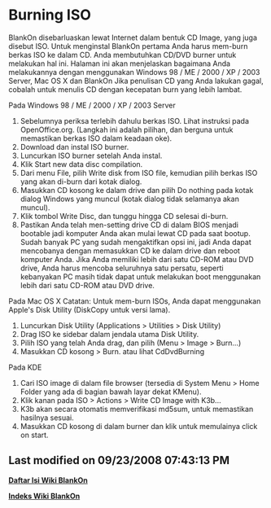 # Burning ISO

BlankOn disebarluaskan lewat Internet dalam bentuk CD Image, yang juga disebut ISO. Untuk menginstal BlankOn pertama Anda harus mem-burn berkas ISO ke dalam
CD. Anda membutuhkan CD/DVD burner untuk melakukan hal ini. Halaman ini akan menjelaskan bagaimana Anda melakukannya dengan menggunakan Windows 98 / ME /
2000 / XP / 2003 Server, Mac OS X dan BlankOn Jika penulisan CD yang Anda lakukan gagal, cobalah untuk menulis CD dengan kecepatan burn yang lebih
lambat.

Pada Windows 98 / ME / 2000 / XP / 2003 Server
   1. Sebelumnya periksa terlebih dahulu berkas ISO. Lihat instruksi pada OpenOffice.org. (Langkah ini adalah pilihan, dan berguna untuk memastikan
      berkas ISO dalam keadaan oke).
   2. Download dan instal ISO burner.
   3. Luncurkan ISO burner setelah Anda instal.
   4. Klik Start new data disc compilation.
   5. Dari menu File, pilih Write disk from ISO file, kemudian pilih berkas ISO yang akan di-burn dari kotak dialog.
   6. Masukkan CD kosong ke dalam drive dan pilih Do nothing pada kotak dialog Windows yang muncul (kotak dialog tidak selamanya akan muncul).
   7. Klik tombol Write Disc, dan tunggu hingga CD selesai di-burn.
   8. Pastikan Anda telah men-setting drive CD di dalam BIOS menjadi bootable jadi komputer Anda akan mulai lewat CD pada saat bootup. Sudah banyak PC
      yang sudah mengaktifkan opsi ini, jadi Anda dapat mencobanya dengan memasukkan CD ke dalam drive dan reboot komputer Anda. Jika Anda memiliki
      lebih dari satu CD-ROM atau DVD drive, Anda harus mencoba seluruhnya satu persatu, seperti kebanyakan PC masih tidak dapat untuk melakukan boot
      menggunakan lebih dari satu CD-ROM atau DVD drive.

Pada Mac OS X
Catatan: Untuk mem-burn ISOs, Anda dapat menggunakan Apple's Disk Utility (DiskCopy untuk versi lama).
   1. Luncurkan Disk Utility (Applications > Utilities > Disk Utility)
   2. Drag ISO ke sidebar dalam jendala utama Disk Utility.
   3. Pilih ISO yang telah Anda drag, dan pilih (Menu > Image > Burn...)
   4. Masukkan CD kosong > Burn.
atau lihat CdDvdBurning

Pada KDE
   1. Cari ISO image di dalam file browser (tersedia di System Menu > Home Folder yang ada di bagian bawah layar dekat KMenu).
   2. Klik kanan pada ISO > Actions > Write CD Image with K3b...
   3. K3b akan secara otomatis memverifikasi md5sum, untuk memastikan hasilnya sesuai.
   4. Masukkan CD kosong di dalam burner dan klik untuk memulainya click on start.

Last modified on 09/23/2008 07:43:13 PM
---
[**Daftar Isi Wiki BlankOn**](/DaftarIsi/README.md)
 
[**Indeks Wiki BlankOn**](/Indeks.md)



